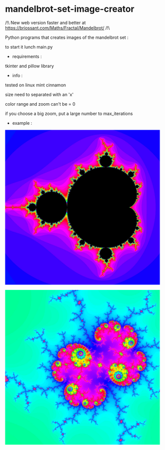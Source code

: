 # mandelbrot-set-image-creator

/!\ New web version faster and better at https://briossant.com/Maths/Fractal/Mandelbrot/ /!\

Python programs that creates images of the mandelbrot set :

to start it lunch main.py


 + requirements : 

tkinter and pillow library


 + info :

tested on linux mint cinnamon

size need to separated with an 'x'

color range and zoom can't be = 0

if you choose a big zoom, put a large number to max_iterations

 + example :

![fullSetExample](fullSetExample.jpg)

![example](example.jpg)
